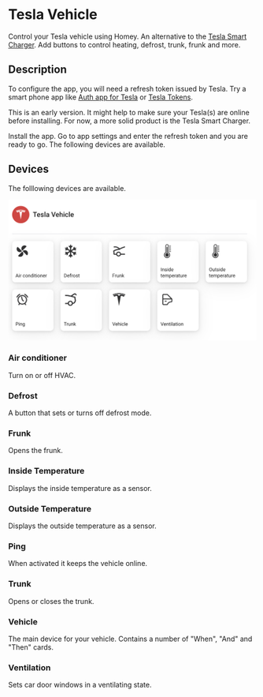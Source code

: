 # Tesla Vehicle
Control your Tesla vehicle using Homey. An alternative to the [Tesla Smart Charger](https://homey.app/sv-se/app/com.tesla.charger/Tesla-Smart-Charger/). Add buttons to control heating, defrost, trunk, frunk and more.

## Description

To configure the app, you will need a refresh token issued by Tesla. Try a smart phone app like [Auth app for Tesla](https://apps.apple.com/us/app/auth-app-for-tesla/id1552058613) or [Tesla Tokens](https://play.google.com/store/apps/details?id=net.leveugle.teslatokens&hl=en_US).

This is an early version. It might help to make sure your Tesla(s) are online before installing. For now, a more solid product is the Tesla Smart Charger.

Install the app. Go to app settings and enter the refresh token and you are ready to go. 
The following devices are available.


## Devices
The folllowing devices are available.

![alt text](/images/devices.png)

### Air conditioner
Turn on or off HVAC.

### Defrost
A button that sets or turns off defrost mode.

### Frunk
Opens the frunk.

### Inside Temperature
Displays the inside temperature as a sensor.

### Outside Temperature
Displays the outside temperature as a sensor.

### Ping
When activated it keeps the vehicle online.

### Trunk
Opens or closes the trunk.

### Vehicle
The main device for your vehicle. Contains a number of "When", "And" and "Then" cards.

### Ventilation
Sets car door windows in a ventilating state.


